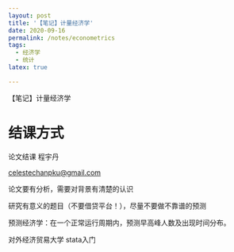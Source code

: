 ```yaml
---
layout: post
title: '【笔记】计量经济学'
date: 2020-09-16
permalink: /notes/econometrics
tags:
  - 经济学
  - 统计
latex: true

---
```




【笔记】计量经济学

# 结课方式

论文结课 程宇丹

celestechanpku@gmail.com



论文要有分析，需要对背景有清楚的认识

研究有意义的题目（不要借贷平台！），尽量不要做不靠谱的预测



预测经济学：在一个正常运行周期内，预测早高峰人数及出现时间分布。

对外经济贸易大学 stata入门